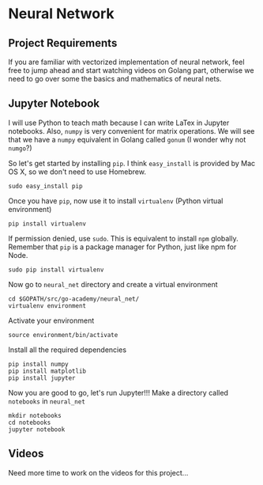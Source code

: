 # Neural Network
## Project Requirements
If you are familiar with vectorized implementation of neural network, feel free to jump ahead
and start watching videos on Golang part, otherwise we need to go over some the basics and 
mathematics of neural nets.

## Jupyter Notebook
I will use Python to teach math because I can write LaTex in Jupyter notebooks. Also, `numpy` is 
very convenient for matrix operations. We will see that we have a `numpy` equivalent in Golang 
called `gonum` (I wonder why not `numgo`?)

So let's get started by installing `pip`. I think `easy_install` is provided by Mac OS X, so we 
don't need to use Homebrew.
```
sudo easy_install pip
```

Once you have `pip`, now use it to install `virtualenv` (Python virtual environment)
```
pip install virtualenv
```

If permission denied, use `sudo`. This is equivalent to install `npm` globally. Remember that `pip`
is a package manager for Python, just like npm for Node.
```
sudo pip install virtualenv
```

Now go to `neural_net` directory and create a virtual environment
```
cd $GOPATH/src/go-academy/neural_net/
virtualenv environment
```

Activate your environment
```
source environment/bin/activate
```

Install all the required dependencies
```
pip install numpy
pip install matplotlib
pip install jupyter
```

Now you are good to go, let's run Jupyter!!! Make a directory called `notebooks` in `neural_net`
```
mkdir notebooks
cd notebooks
jupyter notebook
```

## Videos
Need more time to work on the videos for this project...
